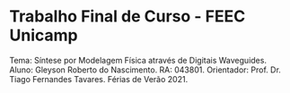 # Trabalho Final de Curso - FEEC Unicamp

Tema: Síntese por Modelagem Física através de Digitais Waveguides.
Aluno: Gleyson Roberto do Nascimento. RA: 043801.
Orientador: Prof. Dr. Tiago Fernandes Tavares.
Férias de Verão 2021.
